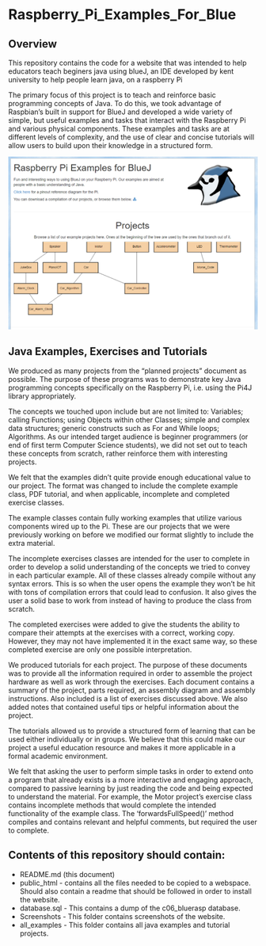 # Raspberry_Pi_Examples_For_Blue

## Overview

This repository contains the code for a website that was intended to help educators teach beginers java using blueJ, an IDE developed by kent university to help people learn java, on a raspberry Pi

The primary focus of this project is to teach and reinforce basic programming concepts of Java. To do this, we took advantage of Raspbian’s built in support for BlueJ and developed a wide variety of simple, but useful examples and tasks that interact with the Raspberry Pi and various physical components. These examples and tasks are at different levels of complexity, and the use of clear and concise tutorials will allow users to build upon their knowledge in a structured form.

![Screen shot of the website](https://github.com/Haza290/Raspberry_Pi_Examples_For_Bluej/blob/master/Screenshots/homepage.png)

## Java Examples, Exercises and Tutorials

We produced as many projects from the “planned projects” document as possible. The purpose of these programs was to demonstrate key Java programming concepts specifically on the Raspberry Pi, i.e. using the Pi4J library appropriately.

The concepts we touched upon include but are not limited to: Variables; calling Functions; using Objects within other Classes; simple and complex data structures; generic constructs such as For and While loops; Algorithms. As our intended target audience is beginner programmers (or end of first term Computer Science students), we did not set out to teach these concepts from scratch, rather reinforce them with interesting projects.

We felt that the examples didn’t quite provide enough educational value to our project. The format was changed to include the complete example class, PDF tutorial, and when applicable, incomplete and completed exercise classes.

The example classes contain fully working examples that utilize various components wired up to the Pi. These are our projects that we were previously working on before we modified our format slightly to include the extra material.

The incomplete exercises classes are intended for the user to complete in order to develop a solid understanding of the concepts we tried to convey in each particular example. All of these classes already compile without any syntax errors. This is so when the user opens the example they won’t be hit with tons of compilation errors that could lead to confusion. It also gives the user a solid base to work from instead of having to produce the class from scratch.

The completed exercises were added to give the students the ability to compare their attempts at the exercises with a correct, working copy. However, they may not have implemented it in the exact same way, so these completed exercise are only one possible interpretation.

We produced tutorials for each project. The purpose of these documents was to provide all the information required in order to assemble the project hardware as well as work through the exercises. Each document contains a summary of the project, parts required, an assembly diagram and assembly instructions. Also included is a list of exercises discussed above. We also added notes that contained useful tips or helpful information about the project.
	
The tutorials allowed us to provide a structured form of learning that can be used either individually or in groups. We believe that this could make our project a useful education resource and makes it more applicable in a formal academic environment.

We felt that asking the user to perform simple tasks in order to extend onto a program that already exists is a more interactive and engaging approach, compared to passive learning by just reading the code and being expected to understand the material. For example, the Motor project’s exercise class contains incomplete methods that would complete the intended functionality of the example class. The ‘forwardsFullSpeed()’ method compiles and contains relevant and helpful comments, but required the user to complete.

## Contents of this repository should contain:

- README.md (this document)
- public_html - contains all the files needed to be copied to a webspace. Should also contain a readme that should be followed in order to install the website.
- database.sql - This contains a dump of the c06_bluerasp database.
- Screenshots - This folder contains screenshots of the website.
- all_examples - This folder contains all java examples and tutorial projects.
